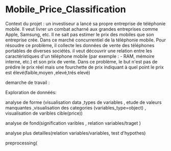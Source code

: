 # Mobile_Price_Classification
Context du projet : un investiseur a lancé sa propre entreprise de téléphonie mobile. Il veut livrer un combat acharné aux grandes entreprises comme Apple, Samsung, etc.
Il ne sait pas estimer le prix des mobiles que son entreprise crée. Dans ce marché concurrentiel de la téléphonie mobile.
Pour résoudre ce problème, il collecte les données de vente des téléphones portables de diverses sociétés.
il veut découvrir une relation entre les caractéristiques d'un téléphone mobile (par exemple : - RAM, mémoire interne, etc.) et son prix de vente.
Dans ce problème, le but n'est pas de prédire le prix réel mais une fourchette de prix indiquant à quel point le prix est élevé(faible,moyen ,elevé,trés elevé)

demarche de travail :

Exploration de donnéés:

analyse de forme (visualisation data  ,types de variables , etude de valeurs manquantes ,visualisation des categories (variables_type=object)
, visualisation de varibles cible(price))

analyse de fond(signification varibles  , relation variables/traget )

analyse plus detailles(relation variables/variables, test d'hypothes)

preprocessing(

